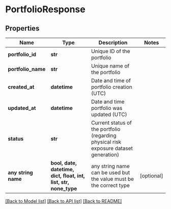 # PortfolioResponse


## Properties
Name | Type | Description | Notes
------------ | ------------- | ------------- | -------------
**portfolio_id** | **str** | Unique ID of the portfolio | 
**portfolio_name** | **str** | Unique name of the portfolio | 
**created_at** | **datetime** | Date and time of portfolio creation (UTC) | 
**updated_at** | **datetime** | Date and time portfolio was updated (UTC) | 
**status** | **str** | Current status of the portfolio (regarding physical risk exposure dataset generation) | 
**any string name** | **bool, date, datetime, dict, float, int, list, str, none_type** | any string name can be used but the value must be the correct type | [optional]

[[Back to Model list]](../README.md#documentation-for-models) [[Back to API list]](../README.md#documentation-for-api-endpoints) [[Back to README]](../README.md)


